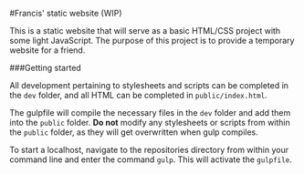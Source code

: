 #Francis' static website (WIP)

This is a static website that will serve as a basic HTML/CSS project with some light JavaScript. The purpose of this project is to provide a temporary website for a friend.


###Getting started

All development pertaining to stylesheets and scripts can be completed in the `dev` folder, and all HTML can be completed in `public/index.html`. 

The gulpfile will compile the necessary files in the `dev` folder and add them into the `public` folder. **Do not** modify any stylesheets or scripts from within the `public` folder, as they will get overwritten when gulp compiles.

To start a localhost, navigate to the repositories directory from within your command line and enter the command `gulp`. This will activate the `gulpfile`.